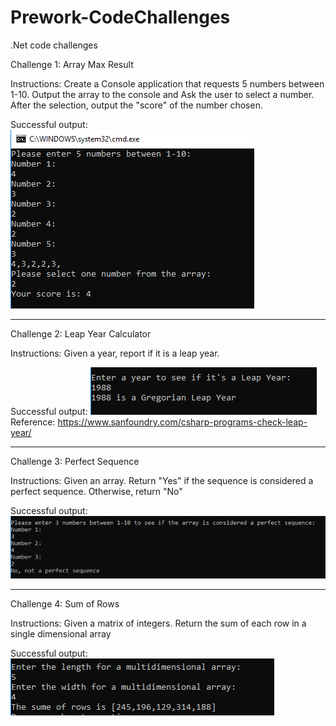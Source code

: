# Prework-CodeChallenges
.Net code challenges

Challenge 1: Array Max Result

Instructions: Create a Console application that requests 5 numbers between 1-10. Output the array to the console and Ask the user to select a number. After the selection, output the "score" of the number chosen.

Successful output: 
![challenge one](https://github.com/dezteague/Prework-CodeChallenges/blob/master/prework/prework/assets/challenge1.PNG)

*****************************************************************************************************************************************

Challenge 2: Leap Year Calculator

Instructions: Given a year, report if it is a leap year.

Successful output: 
![challenge two](https://github.com/dezteague/Prework-CodeChallenges/blob/master/prework/prework/assets/challenge2.PNG)
Reference: https://www.sanfoundry.com/csharp-programs-check-leap-year/

*****************************************************************************************************************************************

Challenge 3: Perfect Sequence

Instructions: Given an array. Return "Yes" if the sequence is considered a perfect sequence. Otherwise, return "No"

Successful output: 
![challenge three](https://github.com/dezteague/Prework-CodeChallenges/blob/master/prework/prework/assets/challenge3.PNG)

*****************************************************************************************************************************************

Challenge 4: Sum of Rows

Instructions: Given a matrix of integers. Return the sum of each row in a single dimensional array

Successful output: ![challenge four](https://github.com/dezteague/Prework-CodeChallenges/blob/master/prework/prework/assets/challenge4.PNG)

